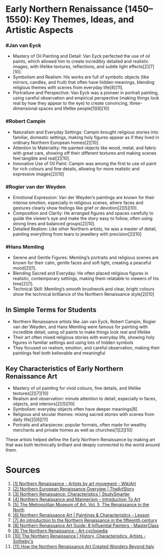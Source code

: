 # Early Northern Renaissance (1450–1550): Key Themes, Ideas, and Artistic Aspects

### #Jan van Eyck

- Mastery of Oil Painting and Detail: Van Eyck perfected the use of oil paints, which allowed him to create incredibly detailed and realistic images, with lifelike textures, reflections, and subtle light effects[2][7][10].  
- Symbolism and Realism: His works are full of symbolic objects (like mirrors, candles, and fruit) that often have hidden meanings, blending religious themes with scenes from everyday life[8][11].  
- Portraiture and Perspective: Van Eyck was a pioneer in portrait painting, using careful observation and empirical perspective (making things look real by how they appear to the eye) to create convincing, three-dimensional spaces and lifelike people[1][6][10]

### #Robert Campin

- Naturalism and Everyday Settings: Campin brought religious stories into familiar, domestic settings, making holy figures appear as if they lived in ordinary Northern European homes[2][10].  
- Attention to Materiality: He painted objects like wood, metal, and fabric with great care, showing off their different textures and making scenes feel tangible and real[2][10].  
- Innovative Use of Oil Paint: Campin was among the first to use oil paint for rich colours and fine details, allowing for more realistic and expressive images[2][10]

### #Rogier van der Weyden

- Emotional Expression: Van der Weyden’s paintings are known for their intense emotion, especially in religious scenes, where faces and gestures clearly show feelings like grief or devotion[2][5][10].  
- Composition and Clarity: He arranged figures and spaces carefully to guide the viewer’s eye and make the story easy to follow, often using strong lines and balanced groups[2][10].  
- Detailed Realism: Like other Northern artists, he was a master of detail, painting everything from tears to jewellery with precision[2][10]

### #Hans Memling

- Serene and Gentle Figures: Memling’s portraits and religious scenes are known for their calm, gentle faces and soft light, creating a peaceful mood[2][1].  
- Blending Sacred and Everyday: He often placed religious figures in realistic, contemporary settings, making them relatable to viewers of his time[2][1].  
- Technical Skill: Memling’s smooth brushwork and clear, bright colours show the technical brilliance of the Northern Renaissance style[2][10]


## In Simple Terms for Students

- Northern Renaissance artists like Jan van Eyck, Robert Campin, Rogier van der Weyden, and Hans Memling were famous for painting with incredible detail, using oil paints to make things look real and lifelike
- Their art often mixed religious stories with everyday life, showing holy figures in familiar settings and using lots of hidden symbols
- They focused on realism, emotion, and careful observation, making their paintings feel both believable and meaningful

## Key Characteristics of Early Northern Renaissance Art

- Mastery of oil painting for vivid colours, fine details, and lifelike textures[2][7][10]
- Realism and observation: minute attention to detail, especially in faces, objects, and interiors[2][5][10]
- Symbolism: everyday objects often have deeper meanings[8]
- Religious and secular themes: mixing sacred stories with scenes from daily life[2][6][11]
- Portraits and altarpieces: popular formats, often made for wealthy merchants and private homes as well as churches[1][2][10]


These artists helped define the Early Northern Renaissance by making art that was both technically brilliant and deeply connected to the world around them.

# Sources
1. [[1] Northern Renaissance - Artists by art movement - WikiArt](https://www.wikiart.org/en/artists-by-art-movement/northern-renaissance)
2. [[2] Northern European Renaissance Overview | TheArtStory](https://www.theartstory.org/movement/northern-renaissance/)
3. [[3] Northern Renaissance: Characteristics | StudySmarter](https://www.studysmarter.co.uk/explanations/history/european-history/northern-renaissance/)
4. [[4] Northern Renaissance and Mannerism – Introduction To Art](https://boisestate.pressbooks.pub/arthistory/chapter/the-northern-renaissance-and-mannerism/)
5. [[5] The Metropolitan Museum of Art. Vol. 5, The Renaissance in the North](https://www.metmuseum.org/met-publications/the-metropolitan-museum-of-art-vol-5-the-renaissance-in-the-north)
6. [[6] Northern Renaissance Art | Paintings & Characteristics - Lesson](https://study.com/academy/lesson/the-northern-renaissance.html)
7. [[7] An introduction to the Northern Renaissance in the fifteenth century](https://www.khanacademy.org/humanities/renaissance-reformation/northern-renaissance1/beginners-guide-northern-renaissance/a/an-introduction-to-the-northern-renaissance-in-the-fifteenth-century)
8. [[8] Northern Renaissance Art Guide: 8 Influential Painters - MasterClass](https://www.masterclass.com/articles/northern-renaissance-art-guide)
9. [[9] The Northern Renaissance - Art cyclopedia](http://www.artcyclopedia.com/history/northern-renaissance.html)
10. [[10] The Northern Renaissance | History, Characteristics, Artists - Sotheby's](https://www.sothebys.com/en/art-movements/northern-renaissance)
11. [[11] How the Northern Renaissance Art Created Wonders Beyond Italy](https://www.teravarna.com/post/northern-renaissance-art-creating-wonders-beyond-italy)

